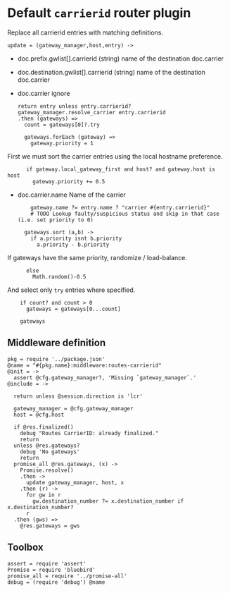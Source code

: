 Default `carrierid` router plugin
=================================

Replace all carrierid entries with matching definitions.

    update = (gateway_manager,host,entry) ->

* doc.prefix.gwlist[].carrierid (string) name of the destination doc.carrier
* doc.destination.gwlist[].carrierid (string) name of the destination doc.carrier
* doc.carrier ignore

      return entry unless entry.carrierid?
      gateway_manager.resolve_carrier entry.carrierid
      .then (gateways) =>
        count = gateways[0]?.try

        gateways.forEach (gateway) =>
          gateway.priority = 1

First we must sort the carrier entries using the local hostname preference.

          if gateway.local_gateway_first and host? and gateway.host is host
            gateway.priority += 0.5

* doc.carrier.name Name of the carrier

          gateway.name ?= entry.name ? "carrier #{entry.carrierid}"
          # TODO Lookup faulty/suspicious status and skip in that case (i.e. set priority to 0)

        gateways.sort (a,b) ->
          if a.priority isnt b.priority
            a.priority - b.priority

If gateways have the same priority, randomize / load-balance.

          else
            Math.random()-0.5

And select only `try` entries where specified.

        if count? and count > 0
          gateways = gateways[0...count]

        gateways

Middleware definition
---------------------

    pkg = require '../package.json'
    @name = "#{pkg.name}:middleware:routes-carrierid"
    @init = ->
      assert @cfg.gateway_manager?, 'Missing `gateway_manager`.'
    @include = ->

      return unless @session.direction is 'lcr'

      gateway_manager = @cfg.gateway_manager
      host = @cfg.host

      if @res.finalized()
        debug "Routes CarrierID: already finalized."
        return
      unless @res.gateways?
        debug 'No gateways'
        return
      promise_all @res.gateways, (x) ->
        Promise.resolve()
        .then ->
          update gateway_manager, host, x
        .then (r) ->
          for gw in r
            gw.destination_number ?= x.destination_number if x.destination_number?
          r
      .then (gws) =>
        @res.gateways = gws

Toolbox
-------

    assert = require 'assert'
    Promise = require 'bluebird'
    promise_all = require '../promise-all'
    debug = (require 'debug') @name
